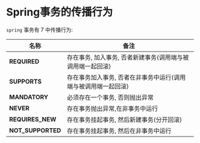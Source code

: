 # Spring事务的传播行为



`spring` 事务有 7 中传播行为: 



| 名称              | 备注                                                         |
| ----------------- | ------------------------------------------------------------ |
| **REQUIRED**      | 存在事务, 加入事务, 否者新建事务(调用端与被调用端一起回滚)   |
| **SUPPORTS**      | 存在事务加入事务, 否者在非事务中运行(调用端与被调用端一起回滚) |
| **MANDATORY**     | 必须存在一个事务, 否则抛出异常                               |
| **NEVER**         | 存在事务抛出异常,在非事务中运行                              |
| **REQUIRES_NEW**  | 存在事务挂起事务,  然后新建事务(分开回滚)                    |
| **NOT_SUPPORTED** | 存在事务挂起事务, 然后在非事务中运行                         |



